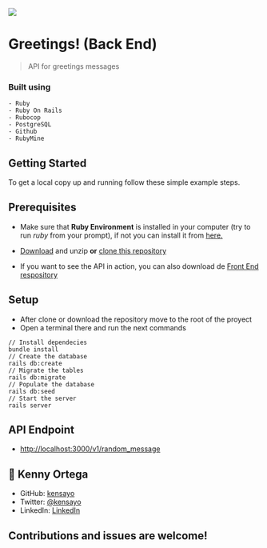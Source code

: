 ![](https://img.shields.io/badge/Microverse-blueviolet)

# Greetings! (Back End)

>  API for greetings messages

### Built using
    - Ruby
    - Ruby On Rails
    - Rubocop
    - PostgreSQL
    - Github
    - RubyMine

## Getting Started

To get a local copy up and running follow these simple example steps.

## Prerequisites

* Make sure that **Ruby Environment** is installed in your computer (try to run _ruby_ from your prompt), if not you can install it from [here.](https://www.ruby-lang.org/en/downloads/)

* [Download](https://github.com/kensayo/hello-rails-back-end/archive/refs/heads/development.zip) and unzip **or** [clone this repository](https://docs.github.com/es/github/creating-cloning-and-archiving-repositories/cloning-a-repository)

* If you want to see the API in action, you can also download de [Front End respository](https://github.com/kensayo/hello-world-frontend)


## Setup

- After clone or download the repository move to the root of the proyect
- Open a terminal there and run the next commands
```
// Install dependecies
bundle install
// Create the database
rails db:create
// Migrate the tables
rails db:migrate
// Populate the database
rails db:seed
// Start the server
rails server
```

## API Endpoint

- [http://localhost:3000/v1/random_message](http://localhost:3000/v1/random_message)


## 👤 Kenny Ortega

- GitHub: [kensayo](https://github.com/kensayo)
- Twitter: [@kensayo](https://twitter.com/kensayo)
- LinkedIn: [LinkedIn](https://www.linkedin.com/in/kennyortega/)


## Contributions and issues are welcome!

